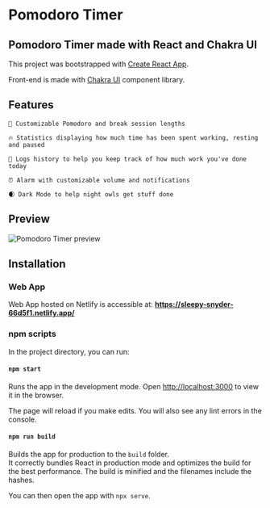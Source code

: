 # Pomodoro Timer

## Pomodoro Timer made with React and Chakra UI

This project was bootstrapped with [Create React App](https://github.com/facebook/create-react-app).

Front-end is made with [Chakra UI](https://chakra-ui.com/) component library.

## Features

    🍅 Customizable Pomodoro and break session lengths

    🔥 Statistics displaying how much time has been spent working, resting and paused

    📖 Logs history to help you keep track of how much work you've done today

    ⏰ Alarm with customizable volume and notifications

    🌒 Dark Mode to help night owls get stuff done

## Preview

![Pomodoro Timer preview](https://i.ibb.co/X8cryZt/Untitled.jpg)

## Installation

### Web App

Web App hosted on Netlify is accessible at: **https://sleepy-snyder-66d5f1.netlify.app/**

### npm scripts

In the project directory, you can run:

#### `npm start`

Runs the app in the development mode. Open [http://localhost:3000](http://localhost:3000) to view it in the browser.

The page will reload if you make edits. You will also see any lint errors in the console.

#### `npm run build`

Builds the app for production to the `build` folder.\
It correctly bundles React in production mode and optimizes the build for the best performance.
The build is minified and the filenames include the hashes.

You can then open the app with `npx serve`.
